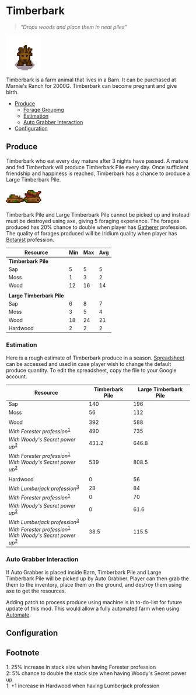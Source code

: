 # Timberbark

> *"Drops woods and place them in neat piles"*

![Timberbark_Variations](Animals/Timberbark_Variations.png)

Timberbark is a farm animal that lives in a Barn. It can be purchased at Marnie's Ranch for 2000G. Timberbark can become pregnant and give birth.

* [Produce](#produce)
  * [Forage Grouping](#forage-grouping)
  * [Estimation](#estimation)
  * [Auto Grabber Interaction](#auto-grabber-interaction)
* [Configuration](#configuration)

## Produce

Timberbark who eat every day mature after 3 nights have passed. A mature and fed Timberbark will produce Timberbark Pile every day. Once sufficient friendship and happiness is reached, Timberbark has a chance to produce a Large Timberbark Pile.

![Timberbark_Produces](Animals/Timberbark_Produces.png)

Timberbark Pile and Large Timberbark Pile cannot be picked up and instead must be destroyed using axe, giving 5 foraging experience. The forages produced has 20% chance to double when player has [Gatherer](https://stardewvalleywiki.com/Skills#Foraging) profession. The quality of forages produced will be Iridium quality when player has [Botanist](https://stardewvalleywiki.com/Skills#Foraging) profession.

| Resource | Min | Max | Avg |
| -------- | --- | --- | --- |
| **Timberbark Pile** | | | |
| Sap | 5 | 5 | 5 |
| Moss | 1 | 3 | 2 |
| Wood | 12 | 16 | 14 |
| | | | |
| **Large Timberbark Pile** | | | |
| Sap | 6 | 8 | 7 |
| Moss | 3 | 5 | 4 |
| Wood | 18 | 24 | 21 |
| Hardwood | 2 | 2 | 2 |

### Estimation

Here is a rough estimate of Timberbark produce in a season. [Spreadsheet](https://docs.google.com/spreadsheets/d/13k0kkcyTUVJseXhAiZoKnOVubqOB7M9F3xILHV-Sj54/edit#gid=549968683) can be accessed and used in case player wish to change the default produce quantity. To edit the spreadsheet, copy the file to your Google account.

| Resource | Timberbark Pile | Large Timberbark Pile |
| -------- | --------------- | --------------------- |
| Sap | 140 | 196 |
| Moss | 56 | 112 |
| | | |
| Wood | 392 | 588 |
| *With Forester profession*<sup>[1](#Forester)</sup> | 490 | 735 |
| *With Woody's Secret power up*<sup>[2](#WoodysSecret)</sup> | 431.2 | 646.8 |
| *With Forester profession*<sup>[1](#Forester)</sup><br>*With Woody's Secret power up*<sup>[2](#WoodysSecret) | 539 | 808.5 |
| | | |
| Hardwood | 0 | 56 |
| *With Lumberjack profession*<sup>[3](#Lumberjack)</sup> | 28 | 84 |
| *With Forester profession*<sup>[1](#Forester)</sup> | 0 | 70 |
| *With Woody's Secret power up*<sup>[2](#WoodysSecret)</sup> | 0 | 61.6 |
| *With Lumberjack profession*<sup>[3](#Lumberjack)</sup><br>*With Forester profession*<sup>[1](#Forester)</sup><br>*With Woody's Secret power up*<sup>[2](#WoodysSecret) | 38.5 | 115.5 |

### Auto Grabber Interaction

If Auto Grabber is placed inside Barn, Timberbark Pile and Large Timberbark Pile will be picked up by Auto Grabber. Player can then grab the them to the inventory, place them on the ground, and destroy them using axe to get the resources.

Adding patch to process produce using machine is in to-do-list for future update of this mod. This would allow a fully automated farm when using [Automate](https://www.nexusmods.com/stardewvalley/mods/1063).

## Configuration

## Footnote
<a name="Forester">1</a>: 25% increase in stack size when having Forester profession<br>
<a name="Woody's Secret">2</a>: 5% chance to double the stack size when having Woody's Secret power up<br>
<a name="Lumberjack">1</a>: +1 increase in Hardwood when having Lumberjack profession<br>